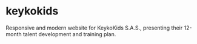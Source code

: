 # keykokids
Responsive and modern website for KeykoKids S.A.S., presenting their 12-month talent development and training plan.
